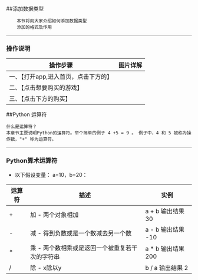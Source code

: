 ##添加数据类型

```
    本节将向大家介绍如何添加数据类型
    添加的格式及作用

```
---

### 操作说明

操作步骤  | 图片详解
------------ | -------------
一、【打开app,进入首页，点击下方的】 | 
二、【点击想要购买的游戏】| 
三、【点击下方的购买】|


##Python 运算符
```
什么是运算符？
本章节主要说明Python的运算符。举个简单的例子 4 +5 = 9 。 例子中，4 和 5 被称为操作数，"+" 称为运算符。
```
---

### Python算术运算符
* 以下假设变量： a=10，b=20：

运算符  | 描述 | 实例
------------ | ---------|----
+ |	加 - 两个对象相加 |	a + b 输出结果 30
- |	减 - 得到负数或是一个数减去另一个数 |	a - b 输出结果 -10
* |	乘 - 两个数相乘或是返回一个被重复若干次的字符串 |	a * b 输出结果 200
/ |	除 - x除以y |	b / a 输出结果 2
